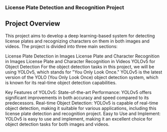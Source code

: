 ### License Plate Detection and Recognition Project

## Project Overview
This project aims to develop a deep learning-based system for detecting license plates and recognizing characters on them in both images and videos. The project is divided into three main sections:

License Plate Detection in Images
License Plate and Character Recognition in Images
License Plate and Character Recognition in Videos
YOLOv5 for Object Detection
For the object detection tasks in this project, we will be using YOLOv5, which stands for "You Only Look Once." YOLOv5 is the latest version of the YOLO (You Only Look Once) object detection system, which is known for its real-time object detection capabilities.

Key Features of YOLOv5:
State-of-the-art Performance: YOLOv5 offers significant improvements in both accuracy and speed compared to its predecessors.
Real-time Object Detection: YOLOv5 is capable of real-time object detection, making it suitable for various applications, including this license plate detection and recognition project.
Easy to Use and Implement: YOLOv5 is easy to use and implement, making it an excellent choice for object detection tasks for both images and videos.

